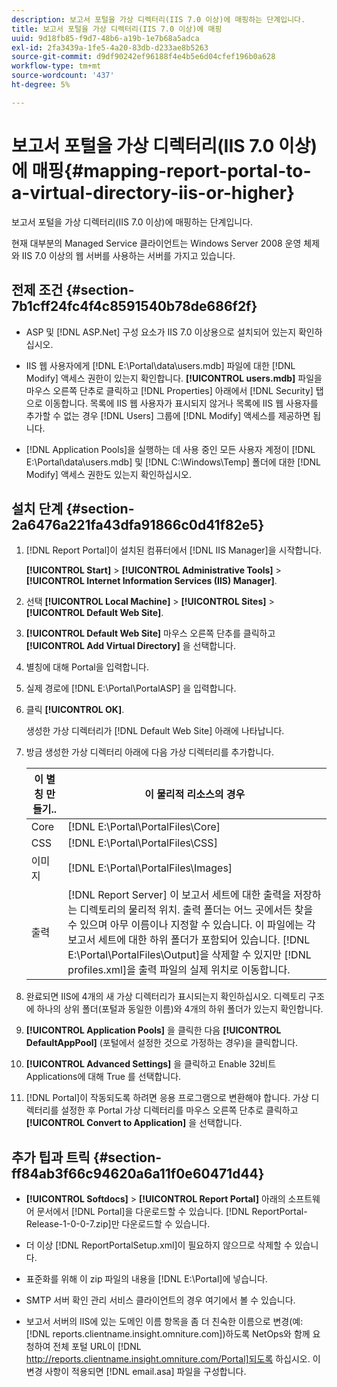 ```yaml
---
description: 보고서 포털을 가상 디렉터리(IIS 7.0 이상)에 매핑하는 단계입니다.
title: 보고서 포털을 가상 디렉터리(IIS 7.0 이상)에 매핑
uuid: 9d18fb85-f9d7-48b6-a19b-1e7b68a5adca
exl-id: 2fa3439a-1fe5-4a20-83db-d233ae8b5263
source-git-commit: d9df90242ef96188f4e4b5e6d04cfef196b0a628
workflow-type: tm+mt
source-wordcount: '437'
ht-degree: 5%

---
```


# 보고서 포털을 가상 디렉터리(IIS 7.0 이상)에 매핑{#mapping-report-portal-to-a-virtual-directory-iis-or-higher}

보고서 포털을 가상 디렉터리(IIS 7.0 이상)에 매핑하는 단계입니다.

현재 대부분의 Managed Service 클라이언트는 Windows Server 2008 운영 체제와 IIS 7.0 이상의 웹 서버를 사용하는 서버를 가지고 있습니다.

## 전제 조건 {#section-7b1cff24fc4f4c8591540b78de686f2f}

* ASP 및 [!DNL ASP.Net] 구성 요소가 IIS 7.0 이상용으로 설치되어 있는지 확인하십시오.
* IIS 웹 사용자에게 [!DNL E:\Portal\data\users.mdb] 파일에 대한 [!DNL Modify] 액세스 권한이 있는지 확인합니다. **[!UICONTROL users.mdb]** 파일을 마우스 오른쪽 단추로 클릭하고 [!DNL Properties] 아래에서 [!DNL Security] 탭으로 이동합니다. 목록에 IIS 웹 사용자가 표시되지 않거나 목록에 IIS 웹 사용자를 추가할 수 없는 경우 [!DNL Users] 그룹에 [!DNL Modify] 액세스를 제공하면 됩니다.

* [!DNL Application Pools]을 실행하는 데 사용 중인 모든 사용자 계정이 [!DNL E:\Portal\data\users.mdb] 및 [!DNL C:\Windows\Temp\] 폴더에 대한 [!DNL Modify] 액세스 권한도 있는지 확인하십시오.

## 설치 단계 {#section-2a6476a221fa43dfa91866c0d41f82e5}

1. [!DNL Report Portal]이 설치된 컴퓨터에서 [!DNL IIS Manager]을 시작합니다.

   **[!UICONTROL Start]** > **[!UICONTROL Administrative Tools]** > **[!UICONTROL Internet Information Services (IIS) Manager]**.

1. 선택 **[!UICONTROL Local Machine]** > **[!UICONTROL Sites]** > **[!UICONTROL Default Web Site]**.

1. **[!UICONTROL Default Web Site]** 마우스 오른쪽 단추를 클릭하고 **[!UICONTROL Add Virtual Directory]** 을 선택합니다.

1. 별칭에 대해 Portal을 입력합니다.
1. 실제 경로에 [!DNL E:\Portal\PortalASP] 을 입력합니다.
1. 클릭 **[!UICONTROL OK]**.

   생성한 가상 디렉터리가 [!DNL Default Web Site] 아래에 나타납니다.

1. 방금 생성한 가상 디렉터리 아래에 다음 가상 디렉터리를 추가합니다.

   | 이 별칭 만들기.. | 이 물리적 리소스의 경우 |
   |---|---|
   | Core | [!DNL E:\Portal\PortalFiles\Core] |
   | CSS | [!DNL E:\Portal\PortalFiles\CSS] |
   | 이미지 | [!DNL E:\Portal\PortalFiles\Images] |
   | 출력 | [!DNL Report Server] 이 보고서 세트에 대한 출력을 저장하는 디렉토리의 물리적 위치. 출력 폴더는 어느 곳에서든 찾을 수 있으며 아무 이름이나 지정할 수 있습니다. 이 파일에는 각 보고서 세트에 대한 하위 폴더가 포함되어 있습니다. [!DNL E:\Portal\PortalFiles\Output]을 삭제할 수 있지만 [!DNL profiles.xml]을 출력 파일의 실제 위치로 이동합니다. |

1. 완료되면 IIS에 4개의 새 가상 디렉터리가 표시되는지 확인하십시오. 디렉토리 구조에 하나의 상위 폴더(포털과 동일한 이름)와 4개의 하위 폴더가 있는지 확인합니다.
1. **[!UICONTROL Application Pools]** 을 클릭한 다음 **[!UICONTROL DefaultAppPool]** (포털에서 설정한 것으로 가정하는 경우)을 클릭합니다.

1. **[!UICONTROL Advanced Settings]** 을 클릭하고 Enable 32비트 Applications에 대해 True 를 선택합니다.
1. [!DNL Portal]이 작동되도록 하려면 응용 프로그램으로 변환해야 합니다. 가상 디렉터리를 설정한 후 Portal 가상 디렉터리를 마우스 오른쪽 단추로 클릭하고 **[!UICONTROL Convert to Application]** 을 선택합니다.

## 추가 팁과 트릭 {#section-ff84ab3f66c94620a6a11f0e60471d44}

* **[!UICONTROL Softdocs]** > **[!UICONTROL Report Portal]** 아래의 소프트웨어 문서에서 [!DNL Portal]을 다운로드할 수 있습니다. [!DNL ReportPortal-Release-1-0-0-7.zip]만 다운로드할 수 있습니다.

* 더 이상 [!DNL ReportPortalSetup.xml]이 필요하지 않으므로 삭제할 수 있습니다.
* 표준화를 위해 이 zip 파일의 내용을 [!DNL E:\Portal]에 넣습니다.
* SMTP 서버 확인 관리 서비스 클라이언트의 경우 여기에서 볼 수 있습니다.
* 보고서 서버의 IIS에 있는 도메인 이름 항목을 좀 더 친숙한 이름으로 변경(예: [!DNL reports.clientname.insight.omniture.com])하도록 NetOps와 함께 요청하여 전체 포털 URL이 [!DNL http://reports.clientname.insight.omniture.com/Portal]되도록 하십시오. 이 변경 사항이 적용되면 [!DNL email.asa] 파일을 구성합니다.
